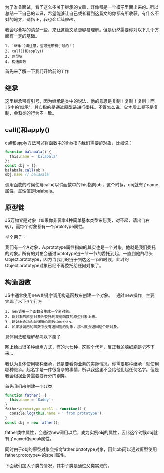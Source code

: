 为了准备面试，看了这么多关于继承的文章，好像都是一个模子里面出来的...所以总结一下自己的认识，希望能够让自己或者看到这篇文的你都有所收获。有什么不对的地方，请指正，我也会后续修改。

我会尽量写的清楚一些，来让这篇文章更容易理解。但是仍然需要你对以下几个方面有一定的基础。
```
1. '继承'(请注意，这可是带有引号的！)
2. call()和apply()
3. 原型链
4. 构造函数
```
首先来了解一下我们开始前的工作

## 继承
这里继承带有引号，因为继承是类中的说法，他的意思是复制！复制！复制！而JS中的'继承'，其实指的是通过原型链进行委托。不管怎么说，它本质上都不是复制，会和类的行为不一致。
## call()和apply()
call和apply方法可以将函数中的this指向我们需要的对象，比如说：
```JavaScript
function balabala() {
  this.name = 'balabala'
};
const obj = {};
balabala.call(obj)
obj.name // balabala
```
调用函数的时候使用call可以讲函数中的this指向obj，这个时候，obj就有了name属性，属性值是balabala。

## 原型链
JS万物皆是对象（如果你非要拿4种简单基本类型来怼我，对不起，请出门右转），而每个对象都有一个prototype属性。

举个栗子：

我们有一个A对象，A.prototype属性指向的其实也是一个对象，他就是我们委托的对象。所有的对象会通过prototype链一节一节的委托到起，一直到他的尽头Object.prototype，因为当我们的链子到达这一节的时候，此时的Object.prototype对象已经不再委托给任何对象了。

## 构造函数

JS中通常使用new关键字调用构造函数来创建一个对象。  
通过new操作，主要实现了以下4个行为
```
1. new调用一个函数会生成一个新对象。
2. 新对象的原型对象会委托到我们函数的原型对象上来。
3. 新对象会指向被调用的函数中的this。
4. 如果被调用的函数中没有返回别的对象，那么就会返回这个新对象。
```
具体用法和理解参考以下栗子

网上给出很多种继承方式，有的六七种，这些个代号，反正我的脑细胞是记不下来...

我认为具体使用哪种继承，还是要看你业务的实际情况，你需要那种继承，就使用哪种继承。起名字是一件很复杂的事情，所以我这里不会给他们起任何名字。但是我会根据业务需要进行分门别类。

首先我们来创建一个父类
```javascript
function father() {
  this.name = 'Daddy';
}
father.prototype.spell = function() {
  console.log(this.name + ' from prototype');
}
const obj = new father();
```
father类中属性，会通过new调用以后，成为实例obj的属性，因此这个时候obj就有了name和speak属性。

同时由于obj的原型对象会指向father.prototype对象，因此obj可以通过原型使用father.prototype中的spell属性。

下面我们加入子类的情况，其中子类是通过父类实现的。




